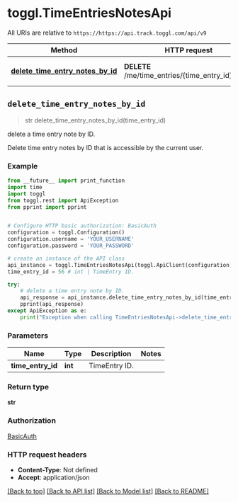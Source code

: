 # toggl.TimeEntriesNotesApi

All URIs are relative to `https://https://api.track.toggl.com/api/v9`

Method | HTTP request | Description
------------- | ------------- | -------------
[**delete_time_entry_notes_by_id**](TimeEntriesNotesApi.md#delete_time_entry_notes_by_id) | **DELETE** /me/time_entries/{time_entry_id}/notes | delete a time entry note by ID.


## `delete_time_entry_notes_by_id`
> str delete_time_entry_notes_by_id(time_entry_id)

delete a time entry note by ID.

Delete time entry notes by ID that is accessible by the current user.

### Example

```python
from __future__ import print_function
import time
import toggl
from toggl.rest import ApiException
from pprint import pprint


# Configure HTTP basic authorization: BasicAuth
configuration = toggl.Configuration()
configuration.username = 'YOUR_USERNAME'
configuration.password = 'YOUR_PASSWORD'

# create an instance of the API class
api_instance = toggl.TimeEntriesNotesApi(toggl.ApiClient(configuration))
time_entry_id = 56 # int | TimeEntry ID.

try:
    # delete a time entry note by ID.
    api_response = api_instance.delete_time_entry_notes_by_id(time_entry_id)
    pprint(api_response)
except ApiException as e:
    print("Exception when calling TimeEntriesNotesApi->delete_time_entry_notes_by_id: %s\n" % e)
```

### Parameters


Name | Type | Description  | Notes
------------- | ------------- | ------------- | -------------
 **time_entry_id** | **int**| TimeEntry ID. | 

### Return type

**str**

### Authorization

[BasicAuth](../README.md#BasicAuth)

### HTTP request headers

 - **Content-Type**: Not defined
 - **Accept**: application/json

[[Back to top]](#) [[Back to API list]](../README.md#documentation-for-api-endpoints) [[Back to Model list]](../README.md#documentation-for-models) [[Back to README]](../README.md)

